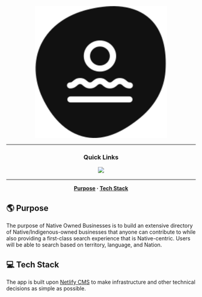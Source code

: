 <div align="center">
  <img
    width="350px"
    height="350px"
    title="Natives Owned Businesses"
    alt="Native Owned Businesses Logo"
    src="./public/logo_black_white.svg" />
</div>

<!-- <div align="center">
  <p>
    <img src="https://img.shields.io/github/license/chroline/well_app?style=for-the-badge" />
  </p>
</div>
-->

---

<div align="center">
  
  ### Quick Links
  <a
    href="https://bynatives-cms.netlify.app/"
    rel="noreferrer noopener"
    target="_blank">
      <img src="https://img.shields.io/badge/WEBSITE-gray?style=for-the-badge" />
  </a>
  
</div>

---

<div align="center">
  
**[Purpose](https://github.com/nativesintech/cms.bynatives.app#-purpose) · 
  [Tech Stack](https://github.com/nativesintech/cms.bynatives.app#-tech-stack)**
  
</div>

## 🌎 Purpose

The purpose of Native Owned Businesses is to build an extensive directory of Native/Indigenous-owned businesses that anyone can contribute to while also providing a first-class search experience that is Native-centric. Users will be able to search based on territory, language, and Nation.

## 💻 Tech Stack

The app is built upon [Netlify CMS](https://www.netlifycms.org/) to make infrastructure and other technical decisions as simple as possible.

